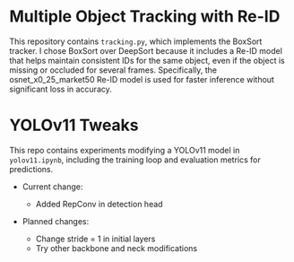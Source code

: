 # Multiple Object Tracking with Re-ID

This repository contains `tracking.py`, which implements the BoxSort tracker. I chose BoxSort over DeepSort because it includes a Re-ID model that helps maintain consistent IDs for the same object, even if the object is missing or occluded for several frames. Specifically, the osnet_x0_25_market50 Re-ID model is used for faster inference without significant loss in accuracy.


# YOLOv11 Tweaks

This repo contains experiments modifying a YOLOv11 model in `yolov11.ipynb`, including the training loop and evaluation metrics for predictions.

- Current change:
  - Added RepConv in detection head

- Planned changes:
  - Change stride = 1 in initial layers
  - Try other backbone and neck modifications
